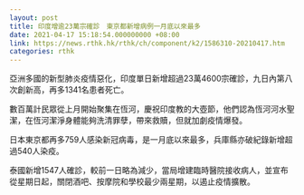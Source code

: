 ```yaml
---
layout: post
title: 印度增逾23萬宗確診　東京都新增病例一月底以來最多
date: 2021-04-17 15:18:54.000000000 +08:00
link: https://news.rthk.hk/rthk/ch/component/k2/1586310-20210417.htm
categories: rthk
---
```


亞洲多國的新型肺炎疫情惡化，印度單日新增超過23萬4600宗確診，九日內第八次創新高，再多1341名患者死亡。

數百萬計民眾從上月開始聚集在恆河，慶祝印度教的大壺節，他們認為恆河河水聖潔，在恆河潔淨身體能夠洗清罪孽，帶來救贖，但就加劇疫情爆發。

日本東京都再多759人感染新冠病毒，是一月底以來最多，兵庫縣亦破紀錄新增超過540人染疫。

泰國新增1547人確診，較前一日略為減少，當局增建臨時醫院接收病人，並宣布從星期日起，關閉酒吧、按摩院和學校最少兩星期，以遏止疫情擴散。

